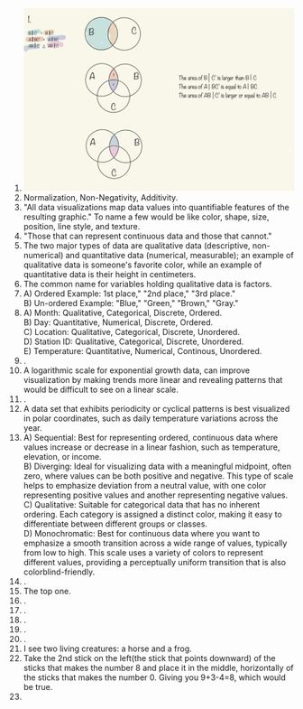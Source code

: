 1. ![Question 1](./IMG_0574.jpg)  
2. Normalization, Non-Negativity, Additivity. 
3. "All data visualizations map data values into quantifiable features of the resulting graphic." To name a few would be like color, shape, size, position, line style, and texture.
4. "Those that can represent continuous data and those that cannot."
5. The two major types of data are qualitative data (descriptive, non-numerical) and quantitative data (numerical, measurable); an example of qualitative data is someone's favorite color, while an example of quantitative data is their height in centimeters.
6. The common name for variables holding qualitative data is factors.
7. A) Ordered Example: 1st place," "2nd place," "3rd place."  
   B) Un-ordered Example: "Blue," "Green," "Brown," "Gray."  
8.  A) Month: Qualitative, Categorical, Discrete, Ordered.  
    B) Day: Quantitative, Numerical, Discrete, Ordered.  
    C) Location: Qualitative, Categorical, Discrete, Unordered.  
    D) Station ID: Qualitative, Categorical, Discrete, Unordered.  
    E) Temperature: Quantitative, Numerical, Continous, Unordered.  
9. .
10. A logarithmic scale for exponential growth data, can improve visualization by making trends more linear and revealing patterns that would be difficult to see on a linear scale.
11. .  
12. A data set that exhibits periodicity or cyclical patterns is best visualized in polar coordinates, such as daily temperature variations across the year.
13. A) Sequential: Best for representing ordered, continuous data where values increase or decrease in a linear fashion, such as temperature, elevation, or income.  
    B) Diverging: Ideal for visualizing data with a meaningful midpoint, often zero, where values can be both positive and negative. This type of scale helps to emphasize deviation from a neutral value, with one color representing positive values and another representing negative values.  
    C) Qualitative: Suitable for categorical data that has no inherent ordering. Each category is assigned a distinct color, making it easy to differentiate between different groups or classes.  
    D) Monochromatic: Best for continuous data where you want to emphasize a smooth transition across a wide range of values, typically from low to high. This scale uses a variety of colors to represent different values, providing a perceptually uniform transition that is also colorblind-friendly.
14.  .
15. The top one.
16. .
17. .
18. .
19. .
20. .
21. I see two living creatures: a horse and a frog.  
22. Take the 2nd stick on the left(the stick that points downward) of the sticks that makes the number 8 and place it in the middle, horizontally of the sticks that makes the number 0. Giving you 9+3-4=8, which would be true.
23. 
